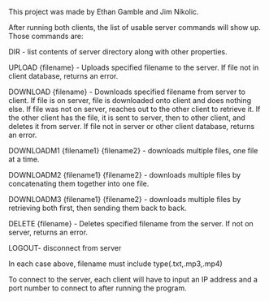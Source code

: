 This project was made by Ethan Gamble and Jim Nikolic.

After running both clients, the list of usable server commands will show up. Those commands are:

DIR - list contents of server directory along with other properties.

UPLOAD {filename} - Uploads specified filename to the server. If file not in client database, returns an error.

DOWNLOAD {filename} - Downloads specified filename from server to client. If file is on server, file is downloaded onto client and does nothing else.
If file was not on server, reaches out to the other client to retrieve it. If the other client has the file, it is sent to server, then to other client,
and deletes it from server. If file not in server or other client database, returns an error.

DOWNLOADM1 {filename1} {filename2} - downloads multiple files, one file at a time.

DOWNLOADM2 {filename1} {filename2} - downloads multiple files by concatenating them together into one file.

DOWNLOADM3 {filename1} {filename2} - downloads multiple files by retrieving both first, then sending them back to back.

DELETE {filename} - Deletes specified filename from the server. If not on server, returns an error.

LOGOUT- disconnect from server

In each case above, filename must include type(.txt,.mp3,.mp4)

To connect to the server, each client will have to input an IP address and a port number to connect to after running the program.
